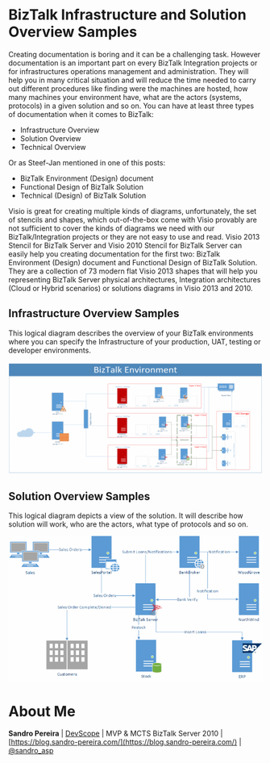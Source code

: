 # BizTalk Infrastructure and Solution Overview Samples
Creating documentation is boring and it can be a challenging task. However documentation is an important part on every BizTalk Integration projects or for infrastructures operations management and administration. They will help you in many critical situation and will reduce the time needed to carry out different procedures like finding were the machines are hosted, how many machines your environment have, what are the actors (systems, protocols) in a given solution and so on. You can have at least three types of documentation when it comes to BizTalk:
* Infrastructure Overview
* Solution Overview
* Technical Overview

Or as Steef-Jan mentioned in one of this posts:
* BizTalk Environment (Design) document
* Functional Design of BizTalk Solution
* Technical (Design) of BizTalk Solution

Visio is great for creating multiple kinds of diagrams, unfortunately, the set of stencils and shapes, which out-of-the-box come with Visio provably are not sufficient to cover the kinds of diagrams we need with our BizTalk/Integration projects or they are not easy to use and read. Visio 2013 Stencil for BizTalk Server and Visio 2010 Stencil for BizTalk Server can easily help you creating documentation for the first two: BizTalk Environment (Design) document and Functional Design of BizTalk Solution. They are a collection of 73 modern flat Visio 2013 shapes that will help you representing BizTalk Server physical architectures, Integration architectures (Cloud or Hybrid scenarios) or solutions diagrams in Visio 2013 and 2010.

## Infrastructure Overview Samples
This logical diagram describes the overview of your BizTalk environments where you can specify the Infrastructure of your production, UAT, testing or developer environments.

![BizTalk Server Infrastructure](media/BizTalk-Infrastructure-Overview-Samples-1.png)
 
## Solution Overview Samples
This logical diagram depicts a view of the solution. It will describe how solution will work, who are the actors, what type of protocols and so on.

![BizTalk Server Solution](media/BizTalk-Solution-Overview-Sample.png)

# About Me
**Sandro Pereira** | [DevScope](http://www.devscope.net/) | MVP & MCTS BizTalk Server 2010 | [https://blog.sandro-pereira.com/](https://blog.sandro-pereira.com/) | [@sandro_asp](https://twitter.com/sandro_asp)
